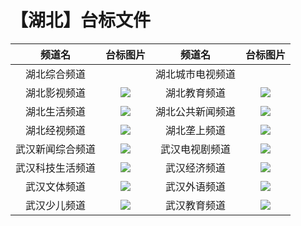 # 【湖北】台标文件
|频道名|台标图片|频道名|台标图片|
|:---:|:---:|:---:|:---:|
|湖北综合频道|<img src="">|湖北城市电视频道|<img src="">|
|湖北影视频道|<img src="https://raw.githubusercontent.com/wanglindl/TVLogo/main/img/Hubei2.png">|湖北教育频道|<img src="https://raw.githubusercontent.com/wanglindl/TVLogo/main/img/Hubei3.png">|
|湖北生活频道|<img src="https://raw.githubusercontent.com/wanglindl/TVLogo/main/img/Hubei4.png">|湖北公共新闻频道|<img src="https://raw.githubusercontent.com/wanglindl/TVLogo/main/img/Hubei5.png">|
|湖北经视频道|<img src="https://raw.githubusercontent.com/wanglindl/TVLogo/main/img/Hubei6.png">|湖北垄上频道|<img src="https://raw.githubusercontent.com/wanglindl/TVLogo/main/img/Hubei7.png">|
|武汉新闻综合频道|<img src="https://raw.githubusercontent.com/wanglindl/TVLogo/main/img/Wuhan1.png">|武汉电视剧频道|<img src="https://raw.githubusercontent.com/wanglindl/TVLogo/main/img/Wuhan2.png">|
|武汉科技生活频道|<img src="https://raw.githubusercontent.com/wanglindl/TVLogo/main/img/Wuhan3.png">|武汉经济频道|<img src="https://raw.githubusercontent.com/wanglindl/TVLogo/main/img/Wuhan4.png">|
|武汉文体频道|<img src="https://raw.githubusercontent.com/wanglindl/TVLogo/main/img/Wuhan5.png">|武汉外语频道|<img src="https://raw.githubusercontent.com/wanglindl/TVLogo/main/img/Wuhan6.png">|
|武汉少儿频道|<img src="https://raw.githubusercontent.com/wanglindl/TVLogo/main/img/Wuhan7.png">|武汉教育频道|<img src="https://raw.githubusercontent.com/wanglindl/TVLogo/main/img/Wuhan8.png">|
